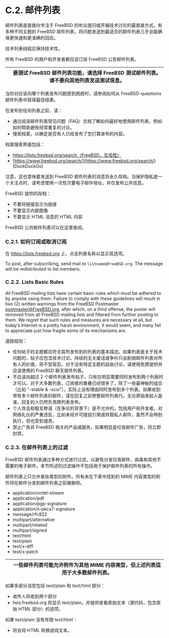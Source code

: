 # C.2. 邮件列表

邮件列表是直接向专注于 FreeBSD 的听众提问或开展技术讨论的最直接方式。有多种不同主题的 FreeBSD 邮件列表。将问题发送到最适合的邮件列表几乎总能确保更快速和更准确的回应。

技术列表线程应保持技术性。

所有 FreeBSD 的用户和开发者都应该订阅 FreeBSD 公告邮件列表。

|  | 要测试 FreeBSD 邮件列表功能，请选择 FreeBSD 测试邮件列表。请不要向其他列表发送测试信息。 |
| -- | ------------------------------------------------------------------------------------------ |

当你对应该向哪个列表发布问题感到困惑时，请参阅如何从 FreeBSD-questions 邮件列表中获得最佳结果。

在发布到任何列表之前，请：

* 通过阅读邮件列表常见问题（FAQ）文档了解如何最好地使用邮件列表，例如如何帮助避免经常重复的讨论。
* 搜索档案，以确定是否有人已经发布了您打算发布的内容。

档案搜索界面包括：

* https://lists.freebsd.org/search（FreeBSD，实验性）
* [https://www.freebsd.org/search/](https://www.freebsd.org/search/) (DuckDuckGo)

注意，这也意味着发送到 FreeBSD 邮件列表的消息将永久存档。当保护隐私是一个关注点时，请考虑使用一次性次要电子邮件地址，并仅发布公共信息。

FreeBSD 提供的存档：

* 不要将链接显示为链接
* 不要显示内嵌图像
* 不要显示 HTML 消息的 HTML 内容

FreeBSD 公共邮件列表可以在这里查阅。

### C.2.1. 如何订阅或取消订阅

在 https://lists.freebsd.org 上，点击列表名称以显示其选项。

To post, after subscribing, send mail to `listname@FreeBSD.org`. The message will be redistributed to list members.

### C.2.2. Lists Basic Rules

*All* FreeBSD mailing lists have certain basic rules which must be adhered to by anyone using them. Failure to comply with these guidelines will result in two (2) written warnings from the FreeBSD Postmaster [postmaster@FreeBSD.org](mailto:postmaster@FreeBSD.org), after which, on a third offense, the poster will removed from all FreeBSD mailing lists and filtered from further posting to them. We regret that such rules and measures are necessary at all, but today’s Internet is a pretty harsh environment, it would seem, and many fail to appreciate just how fragile some of its mechanisms are.

道路规则：

* 任何帖子的主题都应符合其所发布到的列表的基本描述。如果列表是关于技术问题的，帖子应包含技术讨论。持续的无关废话或争吵只会削弱邮件列表对所有人的价值，将不受容忍。对于没有特定主题的自由讨论，请使用免费提供并应该使用的 FreeBSD 聊天邮件列表。
* 不应该向超过 2 个邮件列表发布帖子，只有在明显需要同时发布到两个列表时才可以。对于大多数列表，订阅者的重叠已经很多了，除了一些最神秘的组合（比如 "-stable & -scsi"），实际上没有理由同时发布到多个列表。如果收到带有多个邮件列表的邮件，请在回复之前修整邮件列表行。无论原始发起人是谁，回复的人仍然负责跨列表发布。
* 个人攻击和粗言秽语（在争论的背景下）是不允许的，包括用户和开发者。对网络礼仪的严重违反，比如未经许可擅自引用或转载私人邮件，虽然不会特别执行，但也受到谴责。
* 禁止广告非 FreeBSD 相关的产品或服务，如果明显是垃圾邮件广告，将立即封禁。

### C.2.3. 在邮件列表上的过滤

FreeBSD 邮件列表通过多种方式进行过滤，以避免分发垃圾邮件、病毒和其他不需要的电子邮件。本节所述的过滤操作不包括用于保护邮件列表的所有操作。

邮件列表上只允许某些类型的附件。所有未在下表中找到的 MIME 内容类型的附件将在邮件分发到邮件列表之前被删除。

* application/octet-stream
* application/pdf
* application/pgp-signature
* application/x-pkcs7-signature
* message/rfc822
* multipart/alternative
* multipart/related
* multipart/signed
* text/html
* text/plain
* text/x-diff
* text/x-patch

|  | 一些邮件列表可能允许附件为其他 MIME 内容类型，但上述列表适用于大多数邮件列表。 |
| -- | -------------------------------------------------------------------------------- |

如果多部分消息包括 text/plain 和 text/html 部分：

* 收件人将收到两个部分
* lists.freebsd.org 将显示 text/plain，并提供查看原始文本（源代码，包含原始 HTML 部分）的选项。

如果 text/plain 没有伴随 text/html：

* 将会将 HTML 转换成纯文本。
